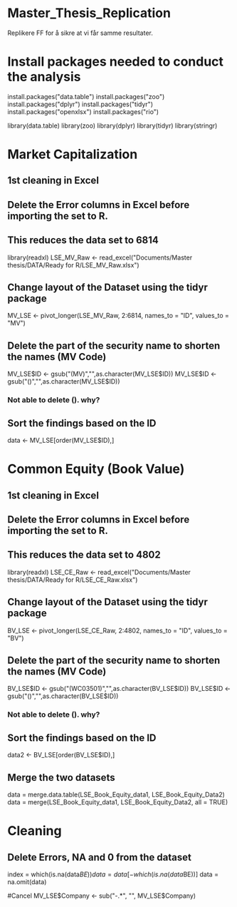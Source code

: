 # Master_Thesis_Replication
Replikere FF for å sikre at vi får samme resultater. 

# Install packages needed to conduct the analysis
install.packages("data.table")
install.packages("zoo")
install.packages("dplyr")
install.packages("tidyr")
install.packages("openxlsx")
install.packages("rio")

library(data.table)
library(zoo)
library(dplyr)
library(tidyr)
library(stringr)


# Market Capitalization 

## 1st cleaning in Excel
## Delete the Error columns in Excel before importing the set to R. 
## This reduces the data set to 6814
library(readxl)
LSE_MV_Raw <- read_excel("Documents/Master thesis/DATA/Ready for R/LSE_MV_Raw.xlsx")

## Change layout of the Dataset using the tidyr package
MV_LSE <- pivot_longer(LSE_MV_Raw, 2:6814, names_to = "ID", values_to = "MV")

## Delete the part of the security name to shorten the names (MV Code)
MV_LSE$ID <- gsub("(MV)","",as.character(MV_LSE$ID))
MV_LSE$ID <- gsub("()","",as.character(MV_LSE$ID))
### Not able to delete (). why?

## Sort the findings based on the ID
data <- MV_LSE[order(MV_LSE$ID),]



# Common Equity (Book Value)

## 1st cleaning in Excel
## Delete the Error columns in Excel before importing the set to R. 
## This reduces the data set to 4802
library(readxl)
LSE_CE_Raw <- read_excel("Documents/Master thesis/DATA/Ready for R/LSE_CE_Raw.xlsx")

## Change layout of the Dataset using the tidyr package
BV_LSE <- pivot_longer(LSE_CE_Raw, 2:4802, names_to = "ID", values_to = "BV")

## Delete the part of the security name to shorten the names (MV Code)
BV_LSE$ID <- gsub("(WC03501)","",as.character(BV_LSE$ID))
BV_LSE$ID <- gsub("()","",as.character(BV_LSE$ID))
### Not able to delete (). why?

## Sort the findings based on the ID
data2 <- BV_LSE[order(BV_LSE$ID),]











## Merge the two datasets
data = merge.data.table(LSE_Book_Equity_data1, LSE_Book_Equity_Data2)
data = merge(LSE_Book_Equity_data1, LSE_Book_Equity_Data2, all = TRUE)

# Cleaning
## Delete Errors, NA and 0 from the dataset
index = which(is.na(data$BE))
data = data[-which(is.na(data$BE))]
data = na.omit(data)

#Cancel
MV_LSE$Company <- sub("-.*", "", MV_LSE$Company)



